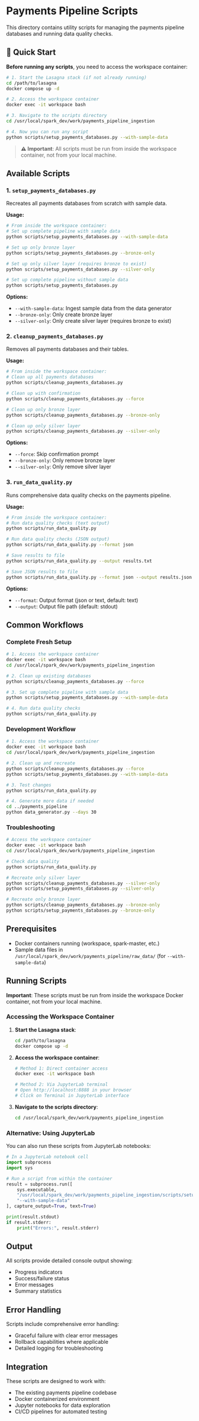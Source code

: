 # Payments Pipeline Scripts

This directory contains utility scripts for managing the payments pipeline databases and running data quality checks.

## 🚀 Quick Start

**Before running any scripts**, you need to access the workspace container:

```bash
# 1. Start the Lasagna stack (if not already running)
cd /path/to/lasagna
docker compose up -d

# 2. Access the workspace container
docker exec -it workspace bash

# 3. Navigate to the scripts directory
cd /usr/local/spark_dev/work/payments_pipeline_ingestion

# 4. Now you can run any script
python scripts/setup_payments_databases.py --with-sample-data
```

> **⚠️ Important**: All scripts must be run from inside the workspace container, not from your local machine.

## Available Scripts

### 1. `setup_payments_databases.py`

Recreates all payments databases from scratch with sample data.

**Usage:**
```bash
# From inside the workspace container:
# Set up complete pipeline with sample data
python scripts/setup_payments_databases.py --with-sample-data

# Set up only bronze layer
python scripts/setup_payments_databases.py --bronze-only

# Set up only silver layer (requires bronze to exist)
python scripts/setup_payments_databases.py --silver-only

# Set up complete pipeline without sample data
python scripts/setup_payments_databases.py
```

**Options:**
- `--with-sample-data`: Ingest sample data from the data generator
- `--bronze-only`: Only create bronze layer
- `--silver-only`: Only create silver layer (requires bronze to exist)

### 2. `cleanup_payments_databases.py`

Removes all payments databases and their tables.

**Usage:**
```bash
# From inside the workspace container:
# Clean up all payments databases
python scripts/cleanup_payments_databases.py

# Clean up with confirmation
python scripts/cleanup_payments_databases.py --force

# Clean up only bronze layer
python scripts/cleanup_payments_databases.py --bronze-only

# Clean up only silver layer
python scripts/cleanup_payments_databases.py --silver-only
```

**Options:**
- `--force`: Skip confirmation prompt
- `--bronze-only`: Only remove bronze layer
- `--silver-only`: Only remove silver layer

### 3. `run_data_quality.py`

Runs comprehensive data quality checks on the payments pipeline.

**Usage:**
```bash
# From inside the workspace container:
# Run data quality checks (text output)
python scripts/run_data_quality.py

# Run data quality checks (JSON output)
python scripts/run_data_quality.py --format json

# Save results to file
python scripts/run_data_quality.py --output results.txt

# Save JSON results to file
python scripts/run_data_quality.py --format json --output results.json
```

**Options:**
- `--format`: Output format (json or text, default: text)
- `--output`: Output file path (default: stdout)

## Common Workflows

### Complete Fresh Setup
```bash
# 1. Access the workspace container
docker exec -it workspace bash
cd /usr/local/spark_dev/work/payments_pipeline_ingestion

# 2. Clean up existing databases
python scripts/cleanup_payments_databases.py --force

# 3. Set up complete pipeline with sample data
python scripts/setup_payments_databases.py --with-sample-data

# 4. Run data quality checks
python scripts/run_data_quality.py
```

### Development Workflow
```bash
# 1. Access the workspace container
docker exec -it workspace bash
cd /usr/local/spark_dev/work/payments_pipeline_ingestion

# 2. Clean up and recreate
python scripts/cleanup_payments_databases.py --force
python scripts/setup_payments_databases.py --with-sample-data

# 3. Test changes
python scripts/run_data_quality.py

# 4. Generate more data if needed
cd ../payments_pipeline
python data_generator.py --days 30
```

### Troubleshooting
```bash
# Access the workspace container
docker exec -it workspace bash
cd /usr/local/spark_dev/work/payments_pipeline_ingestion

# Check data quality
python scripts/run_data_quality.py

# Recreate only silver layer
python scripts/cleanup_payments_databases.py --silver-only
python scripts/setup_payments_databases.py --silver-only

# Recreate only bronze layer
python scripts/cleanup_payments_databases.py --bronze-only
python scripts/setup_payments_databases.py --bronze-only
```

## Prerequisites

- Docker containers running (workspace, spark-master, etc.)
- Sample data files in `/usr/local/spark_dev/work/payments_pipeline/raw_data/` (for `--with-sample-data`)

## Running Scripts

**Important**: These scripts must be run from inside the workspace Docker container, not from your local machine.

### Accessing the Workspace Container

1. **Start the Lasagna stack**:
   ```bash
   cd /path/to/lasagna
   docker compose up -d
   ```

2. **Access the workspace container**:
   ```bash
   # Method 1: Direct container access
   docker exec -it workspace bash
   
   # Method 2: Via JupyterLab terminal
   # Open http://localhost:8888 in your browser
   # Click on Terminal in JupyterLab interface
   ```

3. **Navigate to the scripts directory**:
   ```bash
   cd /usr/local/spark_dev/work/payments_pipeline_ingestion
   ```

### Alternative: Using JupyterLab

You can also run these scripts from JupyterLab notebooks:
```python
# In a JupyterLab notebook cell
import subprocess
import sys

# Run a script from within the container
result = subprocess.run([
    sys.executable, 
    "/usr/local/spark_dev/work/payments_pipeline_ingestion/scripts/setup_payments_databases.py",
    "--with-sample-data"
], capture_output=True, text=True)

print(result.stdout)
if result.stderr:
    print("Errors:", result.stderr)
```

## Output

All scripts provide detailed console output showing:
- Progress indicators
- Success/failure status
- Error messages
- Summary statistics

## Error Handling

Scripts include comprehensive error handling:
- Graceful failure with clear error messages
- Rollback capabilities where applicable
- Detailed logging for troubleshooting

## Integration

These scripts are designed to work with:
- The existing payments pipeline codebase
- Docker containerized environment
- Jupyter notebooks for data exploration
- CI/CD pipelines for automated testing



